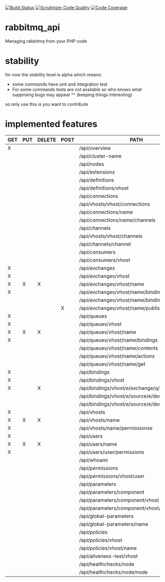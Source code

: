 [![Build Status](https://travis-ci.org/mcorten/rabbitmq_api.svg?branch=master)](https://travis-ci.org/mcorten/rabbitmq_api)
[![Scrutinizer Code Quality](https://scrutinizer-ci.com/g/mcorten/rabbitmq_api/badges/quality-score.png?b=master)](https://scrutinizer-ci.com/g/mcorten/rabbitmq_api/?branch=master)
[![Code Coverage](https://scrutinizer-ci.com/g/mcorten/rabbitmq_api/badges/coverage.png?b=master)](https://scrutinizer-ci.com/g/mcorten/rabbitmq_api/?branch=master)

# rabbitmq_api
Managing rabbitmq from your PHP code

# stability
for now the stability level is alpha which means:
- some commands have unit and integration test
- For some commands tests are not available so who knows what supprising bugs may appear ^^ (keeping things interesting)

so only use this is you want to contribute


# implemented features

| GET | PUT |  DELETE | POST| PATH |
| ------ | ------ | ------ | ------ | ------ |
| X |  |  |  | /api/overview |
|  |  |  |  | /api/cluster-name |
|  |  |  |  | /api/nodes |
|  |  |  |  | /api/extensions |
|  |  |  |  | /api/definitions |
|  |  |  |  | /api/definitions/vhost |
|  |  |  |  | /api/connections |
|  |  |  |  | /api/vhosts/vhost/connections |
|  |  |  |  | /api/connections/name |
|  |  |  |  | /api/connections/name/channels |
|  |  |  |  | /api/channels |
|  |  |  |  | /api/vhosts/vhost/channels |
|  |  |  |  | /api/channels/channel |
|  |  |  |  | /api/consumers |
|  |  |  |  | /api/consumers/vhost |
| X |  |  |  | /api/exchanges |
| X |  |  |  | /api/exchanges/vhost |
| X | X | X |  | /api/exchanges/vhost/name |
| X |  |  |  | /api/exchanges/vhost/name/bindings/source |
|  |  |  |  | /api/exchanges/vhost/name/bindings/destination |
|  |  |  | X | /api/exchanges/vhost/name/publish |
| X |  |  |  | /api/queues |
| X |  |  |  | /api/queues/vhost |
| X | X | X |  | /api/queues/vhost/name |
| X |  |  |  | /api/queues/vhost/name/bindings |
|  |  |  |  | /api/queues/vhost/name/contents |
|  |  |  |  | /api/queues/vhost/name/actions |
|  |  |  |  | /api/queues/vhost/name/get |
| X |  |  |  | /api/bindings |
| X |  |  |  | /api/bindings/vhost |
| X |  | X |  | /api/bindings/vhost/e/exchange/q/queue/props |
|  |  |  |  | /api/bindings/vhost/e/source/e/destination |
|  |  |  |  | /api/bindings/vhost/e/source/e/destination/props |
| X |  |  |  | /api/vhosts |
| X | X | X |  | /api/vhosts/name |
| X |  |  |  | /api/vhosts/name/permissionse |
| X |  |  |  | /api/users |
| X | X | X |  | /api/users/name |
| X |  |  |  | /api/users/user/permissions |
|  |  |  |  | /api/whoami |
|  |  |  |  | /api/permissions |
|  |  |  |  | /api/permissions/vhost/user |
|  |  |  |  | /api/parameters |
|  |  |  |  | /api/parameters/component |
|  |  |  |  | /api/parameters/component/vhost |
|  |  |  |  | /api/parameters/component/vhost/name |
|  |  |  |  | /api/global-parameters |
|  |  |  |  | /api/global-parameters/name |
|  |  |  |  | /api/policies |
|  |  |  |  | /api/policies/vhost |
|  |  |  |  | /api/policies/vhost/name |
|  |  |  |  | /api/aliveness-test/vhost |
|  |  |  |  | /api/healthchecks/node |
|  |  |  |  | /api/healthchecks/node/node |

